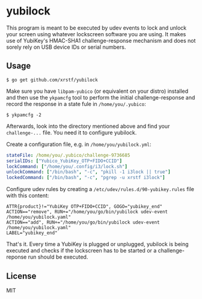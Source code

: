 # yubilock

This program is meant to be executed by udev events to lock and unlock your
screen using whatever lockscreen software you are using. It makes use of
YubiKey's HMAC-SHA1 challenge-response mechanism and does not sorely rely
on USB device IDs or serial numbers.

## Usage

    $ go get github.com/xrstf/yubilock

Make sure you have `libpam-yubico` (or equivalent on your distro) installed
and then use the `ykpamcfg` tool to perform the initial challenge-response
and record the response in a state fule in `/home/you/.yubico`:

    $ ykpamcfg -2

Afterwards, look into the directory mentioned above and find your
`challenge-...` file. You need it to configure yubilock.

Create a configuration file, e.g. in `/home/you/yubilock.yml`:

```yaml
stateFile: /home/you/.yubico/challenge-9736685
serialIDs: ["Yubico_YubiKey_OTP+FIDO+CCID"]
lockCommand: ["/home/you/.config/i3/lock.sh"]
unlockCommand: ["/bin/bash", "-c", "pkill -1 i3lock || true"]
lockedCommand: ["/bin/bash", "-c", "pgrep -u xrstf i3lock"]
```

Configure udev rules by creating a `/etc/udev/rules.d/90-yubikey.rules` file
with this content:

    ATTR{product}!="YubiKey OTP+FIDO+CCID", GOGO="yubikey_end"
    ACTION=="remove", RUN+="/home/you/go/bin/yubilock udev-event /home/you/yubilock.yaml"
    ACTION=="add", RUN+="/home/you/go/bin/yubilock udev-event /home/you/yubilock.yaml"
    LABEL="yubikey_end"

That's it. Every time a YubiKey is plugged or unplugged, yubilock is being
executed and checks if the lockscreen has to be started or a challenge-reponse
run should be executed.

## License

MIT
